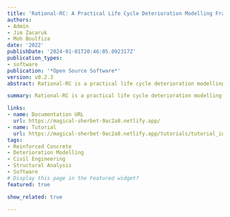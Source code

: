 ```yaml
---
title: 'Rational-RC: A Practical Life Cycle Deterioration Modelling Framework for Reinforced Concrete Structures'
authors:
- Admin
- Jim Zacaruk
- Moh Boulfiza
date: '2022'
publishDate: '2024-01-01T20:46:05.092317Z'
publication_types:
- software
publication: '*Open Source Software*'
version: v0.2.3
abstract: Rational-RC is a practical life cycle deterioration modelling framework. It utilizes the field survey data and provides probabilistic predictions of the RC structure deterioration through different stages of the service life cycle. It covers various deterioration mechanisms such as membrane deterioration, concrete carbonation and chloride penetration, corrosion and cracking.

summary: Rational-RC is a practical life cycle deterioration modelling framework. It utilizes the field survey data and provides probabilistic predictions of the RC structure deterioration through different stages of the service life cycle. It covers various deterioration mechanisms such as membrane deterioration, concrete carbonation and chloride penetration, corrosion and cracking.

links:
- name: Documentation URL
  url: https://magical-sherbet-9ac2a8.netlify.app/
- name: Tutorial
  url: https://magical-sherbet-9ac2a8.netlify.app/tutorials/tutorial_index
tags:
- Reinforced Concrete
- Deterioration Modelling
- Civil Engineering
- Structural Analysis
- Software
# Display this page in the Featured widget?
featured: true

show_related: true

---
```

